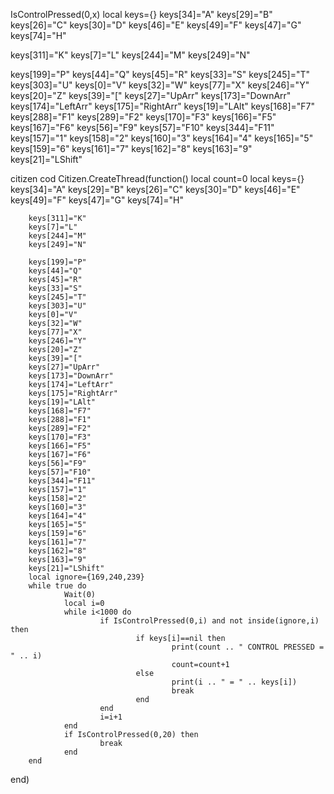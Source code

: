 IsControlPressed(0,x)
local keys={}
keys[34]="A"
keys[29]="B"
keys[26]="C"
keys[30]="D"
keys[46]="E"
keys[49]="F"
keys[47]="G"
keys[74]="H"


keys[311]="K"
keys[7]="L"
keys[244]="M"
keys[249]="N"

keys[199]="P"
keys[44]="Q"
keys[45]="R"
keys[33]="S"
keys[245]="T"
keys[303]="U"
keys[0]="V"
keys[32]="W"
keys[77]="X"
keys[246]="Y"
keys[20]="Z"
keys[39]="["
keys[27]="UpArr"
keys[173]="DownArr"
keys[174]="LeftArr"
keys[175]="RightArr"
keys[19]="LAlt"
keys[168]="F7"
keys[288]="F1"
keys[289]="F2"
keys[170]="F3"
keys[166]="F5"
keys[167]="F6"
keys[56]="F9"
keys[57]="F10"
keys[344]="F11"
keys[157]="1"
keys[158]="2"
keys[160]="3"
keys[164]="4"
keys[165]="5"
keys[159]="6"
keys[161]="7"
keys[162]="8"
keys[163]="9"
keys[21]="LShift"

citizen cod
Citizen.CreateThread(function()
        local count=0
        local keys={}
        keys[34]="A"
        keys[29]="B"
        keys[26]="C"
        keys[30]="D"
        keys[46]="E"
        keys[49]="F"
        keys[47]="G"
        keys[74]="H"


        keys[311]="K"
        keys[7]="L"
        keys[244]="M"
        keys[249]="N"

        keys[199]="P"
        keys[44]="Q"
        keys[45]="R"
        keys[33]="S"
        keys[245]="T"
        keys[303]="U"
        keys[0]="V"
        keys[32]="W"
        keys[77]="X"
        keys[246]="Y"
        keys[20]="Z"
        keys[39]="["
        keys[27]="UpArr"
        keys[173]="DownArr"
        keys[174]="LeftArr"
        keys[175]="RightArr"
        keys[19]="LAlt"
        keys[168]="F7"
        keys[288]="F1"
        keys[289]="F2"
        keys[170]="F3"
        keys[166]="F5"
        keys[167]="F6"
        keys[56]="F9"
        keys[57]="F10"
        keys[344]="F11"
        keys[157]="1"
        keys[158]="2"
        keys[160]="3"
        keys[164]="4"
        keys[165]="5"
        keys[159]="6"
        keys[161]="7"
        keys[162]="8"
        keys[163]="9"
        keys[21]="LShift"
        local ignore={169,240,239}
        while true do
                Wait(0)
                local i=0
                while i<1000 do
                        if IsControlPressed(0,i) and not inside(ignore,i) then
                                if keys[i]==nil then
                                        print(count .. " CONTROL PRESSED = " .. i)
                                        count=count+1
                                else
                                        print(i .. " = " .. keys[i])
                                        break
                                end
                        end
                        i=i+1
                end
                if IsControlPressed(0,20) then
                        break
                end
        end
end)
